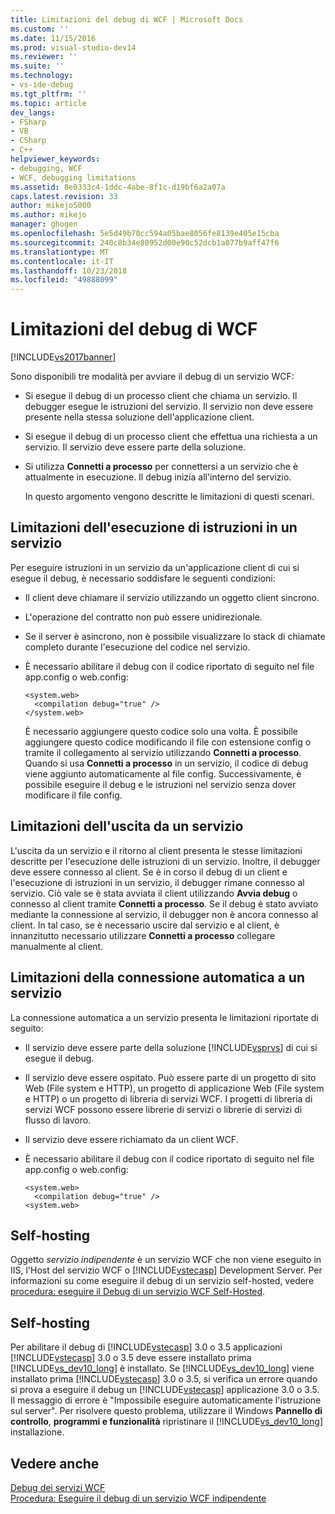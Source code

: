 ```yaml
---
title: Limitazioni del debug di WCF | Microsoft Docs
ms.custom: ''
ms.date: 11/15/2016
ms.prod: visual-studio-dev14
ms.reviewer: ''
ms.suite: ''
ms.technology:
- vs-ide-debug
ms.tgt_pltfrm: ''
ms.topic: article
dev_langs:
- FSharp
- VB
- CSharp
- C++
helpviewer_keywords:
- debugging, WCF
- WCF, debugging limitations
ms.assetid: 8e0333c4-1ddc-4abe-8f1c-d19bf6a2a07a
caps.latest.revision: 33
author: mikejo5000
ms.author: mikejo
manager: ghogen
ms.openlocfilehash: 5e5d49b70cc594a05bae8056fe8139e405e15cba
ms.sourcegitcommit: 240c8b34e80952d00e90c52dcb1a077b9aff47f6
ms.translationtype: MT
ms.contentlocale: it-IT
ms.lasthandoff: 10/23/2018
ms.locfileid: "49888099"
---
```

# <a name="limitations-on-wcf-debugging"></a>Limitazioni del debug di WCF
[!INCLUDE[vs2017banner](../includes/vs2017banner.md)]

Sono disponibili tre modalità per avviare il debug di un servizio WCF:  
  
- Si esegue il debug di un processo client che chiama un servizio. Il debugger esegue le istruzioni del servizio. Il servizio non deve essere presente nella stessa soluzione dell'applicazione client.  
  
- Si esegue il debug di un processo client che effettua una richiesta a un servizio. Il servizio deve essere parte della soluzione.  
  
- Si utilizza **Connetti a processo** per connettersi a un servizio che è attualmente in esecuzione. Il debug inizia all'interno del servizio.  
  
  In questo argomento vengono descritte le limitazioni di questi scenari.  
  
## <a name="limitations-on-stepping-into-a-service"></a>Limitazioni dell'esecuzione di istruzioni in un servizio  
 Per eseguire istruzioni in un servizio da un'applicazione client di cui si esegue il debug, è necessario soddisfare le seguenti condizioni:  
  
-   Il client deve chiamare il servizio utilizzando un oggetto client sincrono.  
  
-   L'operazione del contratto non può essere unidirezionale.  
  
-   Se il server è asincrono, non è possibile visualizzare lo stack di chiamate completo durante l'esecuzione del codice nel servizio.  
  
-   È necessario abilitare il debug con il codice riportato di seguito nel file app.config o web.config:  
  
    ```  
    <system.web>  
      <compilation debug="true" />  
    </system.web>  
    ```  
  
     È necessario aggiungere questo codice solo una volta. È possibile aggiungere questo codice modificando il file con estensione config o tramite il collegamento al servizio utilizzando **Connetti a processo**. Quando si usa **Connetti a processo** in un servizio, il codice di debug viene aggiunto automaticamente al file config. Successivamente, è possibile eseguire il debug e le istruzioni nel servizio senza dover modificare il file config.  
  
## <a name="limitations-on-stepping-out-of-a-service"></a>Limitazioni dell'uscita da un servizio  
 L'uscita da un servizio e il ritorno al client presenta le stesse limitazioni descritte per l'esecuzione delle istruzioni di un servizio. Inoltre, il debugger deve essere connesso al client. Se è in corso il debug di un client e l'esecuzione di istruzioni in un servizio, il debugger rimane connesso al servizio. Ciò vale se è stata avviata il client utilizzando **Avvia debug** o connesso al client tramite **Connetti a processo**. Se il debug è stato avviato mediante la connessione al servizio, il debugger non è ancora connesso al client. In tal caso, se è necessario uscire dal servizio e al client, è innanzitutto necessario utilizzare **Connetti a processo** collegare manualmente al client.  
  
## <a name="limitations-on-automatic-attach-to-a-service"></a>Limitazioni della connessione automatica a un servizio  
 La connessione automatica a un servizio presenta le limitazioni riportate di seguito:  
  
-   Il servizio deve essere parte della soluzione [!INCLUDE[vsprvs](../includes/vsprvs-md.md)] di cui si esegue il debug.  
  
-   Il servizio deve essere ospitato. Può essere parte di un progetto di sito Web (File system e HTTP), un progetto di applicazione Web (File system e HTTP) o un progetto di libreria di servizi WCF. I progetti di libreria di servizi WCF possono essere librerie di servizi o librerie di servizi di flusso di lavoro.  
  
-   Il servizio deve essere richiamato da un client WCF.  
  
-   È necessario abilitare il debug con il codice riportato di seguito nel file app.config o web.config:  
  
    ```  
    <system.web>  
      <compilation debug="true" />  
    <system.web>  
    ```  
  
## <a name="self-hosting"></a>Self-hosting  
 Oggetto *servizio indipendente* è un servizio WCF che non viene eseguito in IIS, l'Host del servizio WCF o [!INCLUDE[vstecasp](../includes/vstecasp-md.md)] Development Server. Per informazioni su come eseguire il debug di un servizio self-hosted, vedere [procedura: eseguire il Debug di un servizio WCF Self-Hosted](../debugger/how-to-debug-a-self-hosted-wcf-service.md).  
  
## <a name="self-hosting"></a>Self-hosting  
 Per abilitare il debug di [!INCLUDE[vstecasp](../includes/vstecasp-md.md)] 3.0 o 3.5 applicazioni [!INCLUDE[vstecasp](../includes/vstecasp-md.md)] 3.0 o 3.5 deve essere installato prima [!INCLUDE[vs_dev10_long](../includes/vs-dev10-long-md.md)] è installato. Se [!INCLUDE[vs_dev10_long](../includes/vs-dev10-long-md.md)] viene installato prima [!INCLUDE[vstecasp](../includes/vstecasp-md.md)] 3.0 o 3.5, si verifica un errore quando si prova a eseguire il debug un [!INCLUDE[vstecasp](../includes/vstecasp-md.md)] applicazione 3.0 o 3.5. Il messaggio di errore è "Impossibile eseguire automaticamente l'istruzione sul server". Per risolvere questo problema, utilizzare il Windows **Pannello di controllo**, **programmi e funzionalità** ripristinare il [!INCLUDE[vs_dev10_long](../includes/vs-dev10-long-md.md)] installazione.  
  
## <a name="see-also"></a>Vedere anche  
 [Debug dei servizi WCF](../debugger/debugging-wcf-services.md)   
 [Procedura: Eseguire il debug di un servizio WCF indipendente](../debugger/how-to-debug-a-self-hosted-wcf-service.md)



